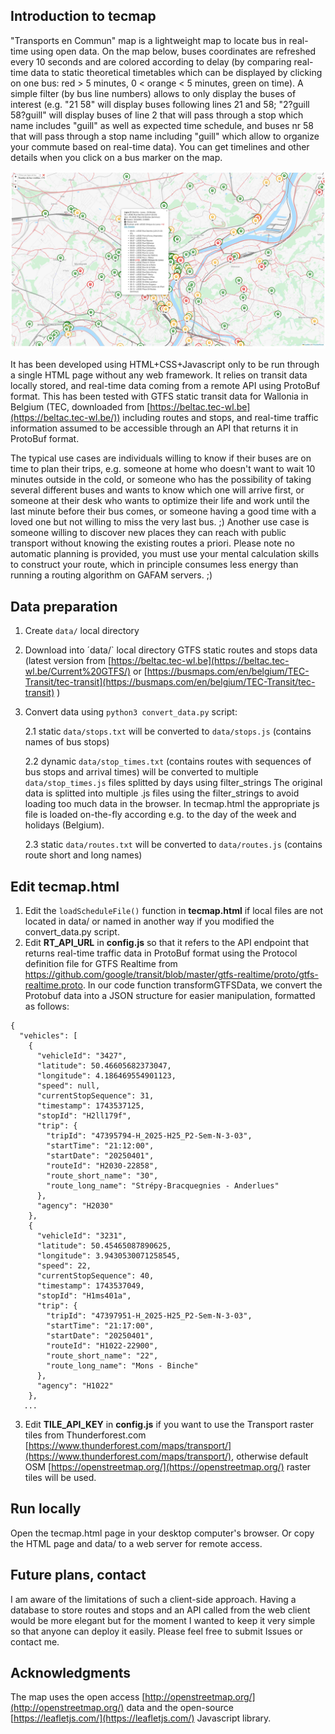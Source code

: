 ## Introduction to tecmap
"Transports en Commun" map is a lightweight map to locate bus in real-time using open data. On the map below, buses coordinates are refreshed every 10 seconds and are colored according to delay (by comparing real-time data to static theoretical timetables which can be displayed by clicking on one bus: red > 5 minutes, 0 < orange < 5 minutes, green on time). A simple filter (by bus line numbers) allows to only display the buses of interest (e.g. "21 58" will display buses following lines 21 and 58; "2?guill 58?guill" will display buses of line 2 that will pass through a stop which name includes "guill" as well as expected time schedule, and buses nr 58 that will pass through a stop name including "guill" which allow to organize your commute based on real-time data). You can get timelines and other details when you click on a bus marker on the map.

![tecmap](tecmap-liege.jpg?raw=true "Tecmap in Liège, Belgium")

It has been developed using HTML+CSS+Javascript only to be run through a single HTML page without any web framework. It relies on transit data locally stored, and real-time data coming from a remote API using ProtoBuf format.
This has been tested with GTFS static transit data for Wallonia in Belgium (TEC, downloaded from [https://beltac.tec-wl.be](https://beltac.tec-wl.be/))
including routes and stops, and real-time traffic information assumed to be accessible through an API that returns it in ProtoBuf format.

The typical use cases are individuals willing to know if their buses are on time to plan their trips, e.g. someone at home who doesn't 
want to wait 10 minutes outside in the cold, or someone who has the possibility of taking several different buses and wants to know which one will arrive first,
or someone at their desk who wants to optimize their life and work until the last minute before their bus comes, or someone having a good time with a loved one 
but not willing to miss the very last bus. ;) Another use case is someone willing to discover new places they can reach with public transport without knowing the existing routes a priori.
Please note no automatic planning is provided, you must use your mental calculation skills to construct your route, which in principle consumes 
less energy than running a routing algorithm on GAFAM servers. ;)

## Data preparation
1. Create `data/` local directory
   
3. Download into ´data/` local directory GTFS static routes and stops data (latest version from [https://beltac.tec-wl.be](https://beltac.tec-wl.be/Current%20GTFS/) or [https://busmaps.com/en/belgium/TEC-Transit/tec-transit](https://busmaps.com/en/belgium/TEC-Transit/tec-transit) )
   
5. Convert data using `python3 convert_data.py` script:

    2.1 static `data/stops.txt` will be converted to `data/stops.js`  (contains names of bus stops)
   
    2.2 dynamic `data/stop_times.txt` (contains routes with sequences of bus stops and arrival times) will be converted to multiple `data/stop_times.js` files splitted by days using filter_strings 
   The original data is splitted into multiple .js files using the filter_strings to avoid loading too much data in the browser. In tecmap.html the appropriate js file is loaded on-the-fly according e.g. to the day of the week and holidays (Belgium).

    2.3 static `data/routes.txt` will be converted to `data/routes.js`  (contains route short and long names)
   

## Edit tecmap.html
1. Edit the `loadScheduleFile()` function in **tecmap.html** if local files are not located in data/ or named in another way if you modified the convert_data.py script.
3. Edit **RT_API_URL** in **config.js** so that it refers to the API endpoint that returns real-time traffic data in ProtoBuf format using the Protocol definition file for GTFS Realtime from https://github.com/google/transit/blob/master/gtfs-realtime/proto/gtfs-realtime.proto. In our code function transformGTFSData, we convert the Protobuf data into a JSON structure for easier manipulation, formatted as follows:

```
{
  "vehicles": [
    {
      "vehicleId": "3427",
      "latitude": 50.46605682373047,
      "longitude": 4.186469554901123,
      "speed": null,
      "currentStopSequence": 31,
      "timestamp": 1743537125,
      "stopId": "H2ll179f",
      "trip": {
        "tripId": "47395794-H_2025-H25_P2-Sem-N-3-03",
        "startTime": "21:12:00",
        "startDate": "20250401",
        "routeId": "H2030-22858",
        "route_short_name": "30",
        "route_long_name": "Strépy-Bracquegnies - Anderlues"
      },
      "agency": "H2030"
    },
    {
      "vehicleId": "3231",
      "latitude": 50.45465087890625,
      "longitude": 3.9430530071258545,
      "speed": 22,
      "currentStopSequence": 40,
      "timestamp": 1743537049,
      "stopId": "H1ms401a",
      "trip": {
        "tripId": "47397951-H_2025-H25_P2-Sem-N-3-03",
        "startTime": "21:17:00",
        "startDate": "20250401",
        "routeId": "H1022-22900",
        "route_short_name": "22",
        "route_long_name": "Mons - Binche"
      },
      "agency": "H1022"
    },
   ...
```


3. Edit **TILE_API_KEY** in **config.js** if you want to use the Transport raster tiles from Thunderforest.com [https://www.thunderforest.com/maps/transport/](https://www.thunderforest.com/maps/transport/), otherwise default OSM [https://openstreetmap.org/](https://openstreetmap.org/) raster tiles will be used.

## Run locally
Open the tecmap.html page in your desktop computer's browser. Or copy the HTML page and data/ to a web server for remote access.

## Future plans, contact
I am aware of the limitations of such a client-side approach. 
Having a database to store routes and stops and an API called from the web client would be more elegant but for the moment I wanted to keep it very simple so that anyone can deploy it easily.
Please feel free to submit Issues or contact me.

## Acknowledgments
The map uses the open access [http://openstreetmap.org/](http://openstreetmap.org/) data and the open-source [https://leafletjs.com/](https://leafletjs.com/) Javascript library.





